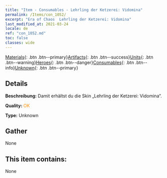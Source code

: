 ```yaml
---
title: "Item - Consumables - Lehrling der Ketzerei: Vidomina"
permalink: /Items/con_1052/
excerpt: "Era of Chaos  Lehrling der Ketzerei: Vidomina"
last_modified_at: 2021-03-24
locale: de
ref: "con_1052.md"
toc: false
classes: wide
---
```

 [Materials](/de/Items/){: .btn .btn--primary}[Artifacts](/de/Items/Artifacts/){: .btn .btn--success}[Units](/de/Items/Units/){: .btn .btn--warning}[Heroes](/de/Items/Heroes/){: .btn .btn--danger}[Consumables](/de/Items/Consumables/){: .btn .btn--info}[Unknown](/de/Items/Unknown/){: .btn .btn--primary}

## Details
 **Beschreibung:** Damit erhältst du die Skin „Lehrling der Ketzerei: Vidomina“.

 **Quality:** <span style="color: #FF8C00">OK</span>

 **Type:** Unknown

## Gather

  None

## This item contains:

  None

